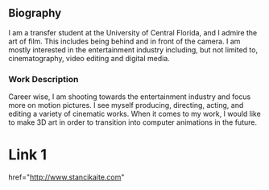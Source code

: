 ## Biography

I am a transfer student at the University of Central Florida, and I admire the art of film. This includes being behind and in front of the camera. I am mostly interested in the entertainment industry including, but not limited to, cinematography, video editing and digital media.  


### Work Description

 
Career wise, I am shooting towards the entertainment industry and focus more on motion pictures. I see myself producing, directing, acting, and editing a variety of cinematic works. When it comes to my work, I would like to make 3D art in order to transition into computer animations in the future. 



# Link 1
<a> href="http://www.stancikaite.com" </a>

